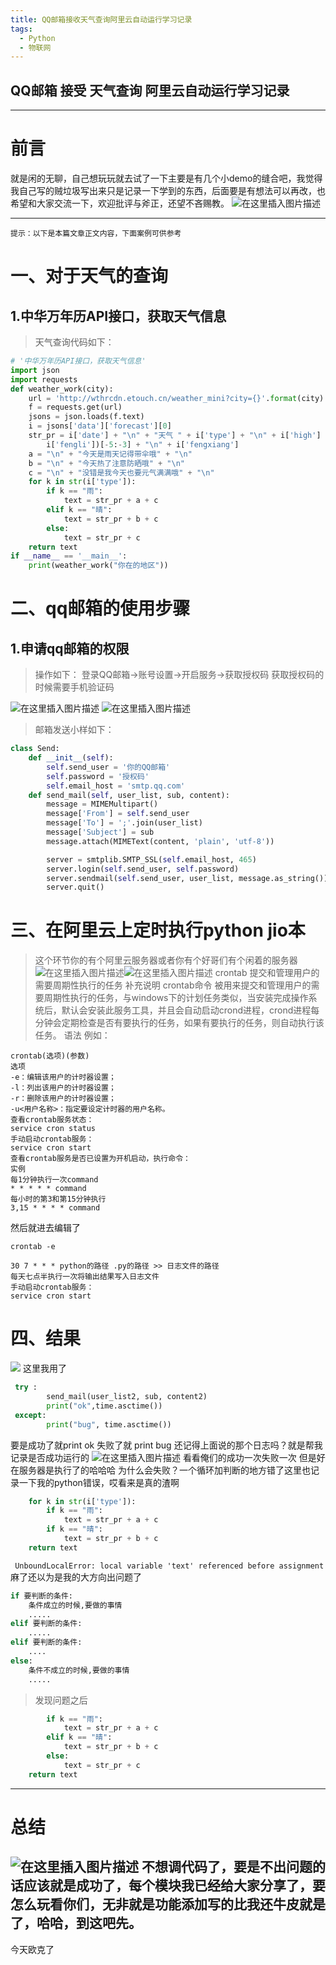 ```yaml
---
title: QQ邮箱接收天气查询阿里云自动运行学习记录
tags: 
  - Python
  - 物联网
---
```


QQ邮箱 接受 天气查询  阿里云自动运行学习记录  
---
---

# 前言
就是闲的无聊，自己想玩玩就去试了一下主要是有几个小demo的缝合吧，我觉得我自己写的贼垃圾写出来只是记录一下学到的东西，后面要是有想法可以再改，也希望和大家交流一下，欢迎批评与斧正，还望不吝赐教。
![在这里插入图片描述](https://img-blog.csdnimg.cn/c1fe887808c04e8598f0d1342ecc21b3.png?x-oss-process=image/watermark,type_d3F5LXplbmhlaQ,shadow_50,text_Q1NETiBA5rSL6JGx6bOe54mH,size_20,color_FFFFFF,t_70,g_se,x_16)

---

`提示：以下是本篇文章正文内容，下面案例可供参考`

# 一、对于天气的查询
## 1.中华万年历API接口，获取天气信息
>天气查询代码如下：
```python
# '中华万年历API接口，获取天气信息'
import json
import requests
def weather_work(city):
    url = 'http://wthrcdn.etouch.cn/weather_mini?city={}'.format(city)
    f = requests.get(url)
    jsons = json.loads(f.text)
    i = jsons['data']['forecast'][0]
    str_pr = i['date'] + "\n" + "天气 " + i['type'] + "\n" + i['high'] + "\n" + i['low'] + "\n" + "风力 " + str(
        i['fengli'])[-5:-3] + "\n" + i['fengxiang']
    a = "\n" + "今天是雨天记得带伞哦" + "\n"
    b = "\n" + "今天热了注意防晒哦" + "\n"
    c = "\n" + "没错是我今天也要元气满满哦" + "\n"
    for k in str(i['type']):
        if k == "雨":
            text = str_pr + a + c
        elif k == "晴":
            text = str_pr + b + c
        else:
            text = str_pr + c
    return text
if __name__ == '__main__':
    print(weather_work("你在的地区"))
```

# 二、qq邮箱的使用步骤
## 1.申请qq邮箱的权限
>操作如下：
>登录QQ邮箱->账号设置->开启服务->获取授权码
>获取授权码的时候需要手机验证码

![在这里插入图片描述](https://img-blog.csdnimg.cn/4fa41329fad948948f1c55af91a75331.png?x-oss-process=image/watermark,type_d3F5LXplbmhlaQ,shadow_50,text_Q1NETiBA5rSL6JGx6bOe54mH,size_20,color_FFFFFF,t_70,g_se,x_16)
![在这里插入图片描述](https://img-blog.csdnimg.cn/9f094840a33f450ca58dc01ca13498ae.png?x-oss-process=image/watermark,type_d3F5LXplbmhlaQ,shadow_50,text_Q1NETiBA5rSL6JGx6bOe54mH,size_20,color_FFFFFF,t_70,g_se,x_16)
>邮箱发送小样如下：
```python
class Send:
    def __init__(self):
        self.send_user = '你的QQ邮箱'
        self.password = '授权码'
        self.email_host = 'smtp.qq.com'
    def send_mail(self, user_list, sub, content):
        message = MIMEMultipart()
        message['From'] = self.send_user
        message['To'] = ';'.join(user_list)
        message['Subject'] = sub
        message.attach(MIMEText(content, 'plain', 'utf-8'))

        server = smtplib.SMTP_SSL(self.email_host, 465)
        server.login(self.send_user, self.password)
        server.sendmail(self.send_user, user_list, message.as_string())
        server.quit() 
```

# 三、在阿里云上定时执行python jio本
>这个环节你的有个阿里云服务器或者你有个好哥们有个闲着的服务器
>![在这里插入图片描述](https://img-blog.csdnimg.cn/2487adada17a415c9a2b67c421bd287c.png)![在这里插入图片描述](https://img-blog.csdnimg.cn/f4bcfddd4ac7492a81a33770af9d90bc.png?x-oss-process=image/watermark,type_d3F5LXplbmhlaQ,shadow_50,text_Q1NETiBA5rSL6JGx6bOe54mH,size_20,color_FFFFFF,t_70,g_se,x_16)
>crontab
>提交和管理用户的需要周期性执行的任务
>补充说明
>crontab命令 被用来提交和管理用户的需要周期性执行的任务，与windows下的计划任务类似，当安装完成操作系统后，默认会安装此服务工具，并且会自动启动crond进程，crond进程每分钟会定期检查是否有要执行的任务，如果有要执行的任务，则自动执行该任务。
>语法
>例如：
```shell
crontab(选项)(参数)
选项
-e：编辑该用户的计时器设置；
-l：列出该用户的计时器设置；
-r：删除该用户的计时器设置；
-u<用户名称>：指定要设定计时器的用户名称。
查看crontab服务状态：
service cron status
手动启动crontab服务：
service cron start
查看crontab服务是否已设置为开机启动，执行命令：
实例
每1分钟执行一次command
* * * * * command
每小时的第3和第15分钟执行
3,15 * * * * command
```
然后就进去编辑了
```shell
crontab -e

30 7 * * * python的路径 .py的路径 >> 日志文件的路径
每天七点半执行一次将输出结果写入日志文件
手动启动crontab服务：
service cron start
```
# 四、结果
![](https://img-blog.csdnimg.cn/7bb329418ed4415f8fb3f8e5a47a8802.png)
这里我用了
```python
 try :
		send_mail(user_list2, sub, content2)
        print("ok",time.asctime())
 except:
        print("bug", time.asctime())
```
要是成功了就print ok 失败了就 print bug 还记得上面说的那个日志吗？就是帮我记录是否成功运行的
![在这里插入图片描述](https://img-blog.csdnimg.cn/492211dd70c4408cafbff971a88d8338.png)
看看俺们的成功一次失败一次
但是好在服务器是执行了的哈哈哈
为什么会失败？一个循环加判断的地方错了这里也记录一下我的python错误，哎看来是真的渣啊

```python
    for k in str(i['type']):
        if k == "雨":
            text = str_pr + a + c
        if k == "晴":
            text = str_pr + b + c
    return text
```
` UnboundLocalError: local variable 'text' referenced before assignment`
麻了还以为是我的大方向出问题了

```python
if 要判断的条件:
    条件成立的时候,要做的事情
    .....
elif 要判断的条件:
    .....
elif 要判断的条件:
    ....
else:
    条件不成立的时候,要做的事情
    .....
```
>发现问题之后 
```python
        if k == "雨":
            text = str_pr + a + c
        elif k == "晴":
            text = str_pr + b + c
        else:
            text = str_pr + c
    return text
```
---
# 总结
![在这里插入图片描述](https://img-blog.csdnimg.cn/60eafe61e0354fd0a9924922e8e7d55b.png?x-oss-process=image/watermark,type_d3F5LXplbmhlaQ,shadow_50,text_Q1NETiBA5rSL6JGx6bOe54mH,size_20,color_FFFFFF,t_70,g_se,x_16)
不想调代码了，要是不出问题的话应该就是成功了，每个模块我已经给大家分享了，要怎么玩看你们，无非就是功能添加写的比我还牛皮就是了，哈哈，到这吧先。
---
今天欧克了